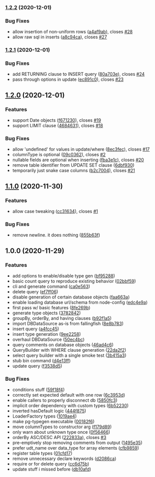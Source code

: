 ### [1.2.2](https://github.com/ProjectXero/dbds/compare/v1.2.1...v1.2.2) (2020-12-01)


### Bug Fixes

* allow insertion of non-uniform rows ([a4af9ab](https://github.com/ProjectXero/dbds/commit/a4af9ab77f798c61140410f5e572120d5b8feeb5)), closes [#28](https://github.com/ProjectXero/dbds/issues/28)
* allow raw sql in inserts ([a8c94ca](https://github.com/ProjectXero/dbds/commit/a8c94ca37c9b754869f5d4c3b73d106f1d7eaba1)), closes [#27](https://github.com/ProjectXero/dbds/issues/27)

### [1.2.1](https://github.com/ProjectXero/dbds/compare/v1.2.0...v1.2.1) (2020-12-01)


### Bug Fixes

* add RETURNING clause to INSERT query ([80a703e](https://github.com/ProjectXero/dbds/commit/80a703e387026d4c4d0f87435df0707aa18b0773)), closes [#24](https://github.com/ProjectXero/dbds/issues/24)
* pass through options in update ([ec891c0](https://github.com/ProjectXero/dbds/commit/ec891c0d5d7337bb0c2f145a3a2a783412d9bcbe)), closes [#23](https://github.com/ProjectXero/dbds/issues/23)

## [1.2.0](https://github.com/ProjectXero/dbds/compare/v1.1.0...v1.2.0) (2020-12-01)


### Features

* support Date objects ([f671230](https://github.com/ProjectXero/dbds/commit/f6712302b5e9dae55fb5104347a559a79c4e55f1)), closes [#19](https://github.com/ProjectXero/dbds/issues/19)
* support LIMIT clause ([4684631](https://github.com/ProjectXero/dbds/commit/46846311de2ee37b3c7dd68079955177ca22cce2)), closes [#18](https://github.com/ProjectXero/dbds/issues/18)


### Bug Fixes

* allow 'undefined' for values in update/where ([8ec3fec](https://github.com/ProjectXero/dbds/commit/8ec3fecb98f4e22a0c3b9fb464ffe432be0c5770)), closes [#17](https://github.com/ProjectXero/dbds/issues/17)
* columnType is optional ([09c0362](https://github.com/ProjectXero/dbds/commit/09c0362b2e5aff1cf6af97ba96c5370dbad58102)), closes [#2](https://github.com/ProjectXero/dbds/issues/2)
* nullable fields are optional when inserting ([fba3e1c](https://github.com/ProjectXero/dbds/commit/fba3e1c6e043b7dcc625a807b6b8a8b059178f5f)), closes [#20](https://github.com/ProjectXero/dbds/issues/20)
* remove table identifier from UPDATE SET clause ([6dbf930](https://github.com/ProjectXero/dbds/commit/6dbf93086e32ebca0391fe9a2ad34244df9ac5f3))
* temporarily just snake case columns ([b2c7004](https://github.com/ProjectXero/dbds/commit/b2c7004d9cd0b45b07067a95c0c8f097f4881601)), closes [#21](https://github.com/ProjectXero/dbds/issues/21)

## [1.1.0](https://github.com/ProjectXero/dbds/compare/v1.0.0...v1.1.0) (2020-11-30)


### Features

* allow case tweaking ([cc31634](https://github.com/ProjectXero/dbds/commit/cc3163433a151c691ace020b395c0bf946f594a9)), closes [#1](https://github.com/ProjectXero/dbds/issues/1)


### Bug Fixes

* remove newline. it does nothing ([855b63f](https://github.com/ProjectXero/dbds/commit/855b63f6e0ad9db6d992c27def78403b711715ed))

## 1.0.0 (2020-11-29)

### Features

* add options to enable/disable type gen ([bf95288](https://github.com/ProjectXero/dbds/commit/bf95288f296513144f2561923a2d0f97f727821c))
* basic count query to reproduce existing behavior ([02bbf59](https://github.com/ProjectXero/dbds/commit/02bbf594b807c1aef55e67c00f1e431259a04bdf))
* cli and generate command ([ca0e563](https://github.com/ProjectXero/dbds/commit/ca0e56394d45a6a4dc460731cd0515b83ce4497d))
* delete query ([ef7ff06](https://github.com/ProjectXero/dbds/commit/ef7ff064e18eab93855cc774b09324c69606db76))
* disable generation of certain database objects ([faa663a](https://github.com/ProjectXero/dbds/commit/faa663ade9ebf7e2da10da8a19eeaab0d248c52c))
* enable loading database url/schema from node-config ([edc4e9a](https://github.com/ProjectXero/dbds/commit/edc4e9abcad4391715660792ca80ed614c5ada70))
* first pass w/ basic features ([8fe269b](https://github.com/ProjectXero/dbds/commit/8fe269b4dc91f2ee919d97a7aeced3a56856f109))
* generate type objects ([3782842](https://github.com/ProjectXero/dbds/commit/3782842f8bcd2d626311b5f580fc525284a243f8))
* groupBy, orderBy, and having clauses ([b92f1a5](https://github.com/ProjectXero/dbds/commit/b92f1a5ef53d707572f4fa0fc740321c0fd73fea))
* import DBDataSource as-is from fallingfish ([8e8b783](https://github.com/ProjectXero/dbds/commit/8e8b7839f287a88cfe0cfee431c8da39f21902fd))
* insert query ([a4fcc45](https://github.com/ProjectXero/dbds/commit/a4fcc45cbb2d850921aaffaa6ab94dad917ed24b))
* insert type generation ([9ee2258](https://github.com/ProjectXero/dbds/commit/9ee22586d36af21cfc64a756d5bde7ebdff372a2))
* overhaul DBDataSource ([50ec4bc](https://github.com/ProjectXero/dbds/commit/50ec4bc8665dfeafc59893213668e7da7c509289))
* query comments on database objects ([46ad4c6](https://github.com/ProjectXero/dbds/commit/46ad4c69245a18a8081b6dd1f3e5c112f3023668))
* QueryBuilder with WHERE clause generation ([22da2f2](https://github.com/ProjectXero/dbds/commit/22da2f2b28f4b3ee9cdab4249a0dc753fa6c9c94))
* select query builder with a single smoke test ([3b415a3](https://github.com/ProjectXero/dbds/commit/3b415a311b58c2b08662efa8a7405f953ea3ea2e))
* stub bin command ([d4e13ff](https://github.com/ProjectXero/dbds/commit/d4e13ff431a2957c241c95e259e332f59330433f))
* update query ([f3538d5](https://github.com/ProjectXero/dbds/commit/f3538d5143395c83730fbb8fd0bdfc22173c3dd8))

### Bug Fixes

* conditions stuff ([59f18f4](https://github.com/ProjectXero/dbds/commit/59f18f47e9e657a954eaa3475cf25045cee976d5))
* correctly set expected default with one row ([6c3953d](https://github.com/ProjectXero/dbds/commit/6c3953db64cee1258ac23430da777a16d0e3ef3f))
* enable callers to properly disconnect db ([5850fc3](https://github.com/ProjectXero/dbds/commit/5850fc3ce87e347924b25ed8ff8fda56a3e4c28d))
* implicit order dependency with custom types ([6b52230](https://github.com/ProjectXero/dbds/commit/6b52230df78e60188fa29f55a27432231fc281e2))
* inverted hasDefault logic ([444f875](https://github.com/ProjectXero/dbds/commit/444f8750ef46f803ec6018631c732c8d6e5dc637))
* LoaderFactory types ([1019ae4](https://github.com/ProjectXero/dbds/commit/1019ae4eba34dc138f1ddaf8e1a3d251effc2beb))
* make pg-typegen executable ([00182f6](https://github.com/ProjectXero/dbds/commit/00182f6286f0b541026069b432d70cc24100e0b1))
* move columnTypes to constructor arg ([f179d89](https://github.com/ProjectXero/dbds/commit/f179d89081f0a27bd3c5fd99ac77fecb331fa3c8))
* only warn about unknown type once ([0f56466](https://github.com/ProjectXero/dbds/commit/0f56466ba4f168561f0fb4bd0d0765110a57c535))
* orderBy ASC/DESC API ([222833a](https://github.com/ProjectXero/dbds/commit/222833a045cfe91f62ece0bae838f64005ea0c30)), closes [#3](https://github.com/ProjectXero/dbds/issues/3)
* pre-emptively stop removing comments from output ([1495e35](https://github.com/ProjectXero/dbds/commit/1495e359a0b52afbe79463142ee9a93c7d09afd6))
* prefer udt_name over data_type for array elements ([cfb9859](https://github.com/ProjectXero/dbds/commit/cfb9859a39bf739df02dbc82f2cb199e0b72e516))
* register table types ([01cfd17](https://github.com/ProjectXero/dbds/commit/01cfd17428b90117989558a2be63c065d468bece))
* remove unnecessary declare keywords ([d2086ca](https://github.com/ProjectXero/dbds/commit/d2086cae937f204e83f7831edf77f0c517bf3bd9))
* require  or  for delete query ([cc6d75b](https://github.com/ProjectXero/dbds/commit/cc6d75bb3b204d23faa809ccf6251ca1fc37c975))
* update stuff i missed before ([db10afd](https://github.com/ProjectXero/dbds/commit/db10afddcfe34934b7192af70d249412157fd35b))
